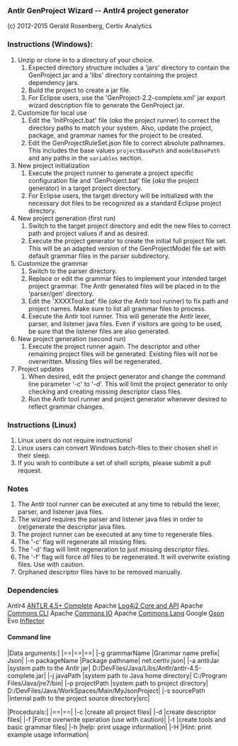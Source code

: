 ### Antlr GenProject Wizard -- Antlr4 project generator
(c) 2012-2015 Gerald Rosenberg, Certiv Analytics

### Instructions (Windows):

1. Unzip or clone in to a directory of your choice.  
	1. Expected directory structure includes a 'jars' directory to contain the 
	GenProject jar and a 'libs' directory containing the project dependency jars.
	2. Build the project to create a jar file.
	3. For Eclipse users, use the 'GenProject-2.2-complete.xml' jar export 
	wizard description file to generate the GenProject jar.
2. Customize for local use
	1. Edit the 'InitProject.bat' file (_aka_ the project runner)
	to correct the directory paths to match your system. Also, update
	the project, package, and grammar names for the project to be created.
	2. Edit the GenProjectRuleSet.json file to correct absolute 
	pathnames.  This includes the base values `projectBasePath` and `modelBasePath`
	and any paths in the `variables` section.
3. New project initialization
	1. Execute the project runner to generate a project specific configuration file
	and 'GenProject.bat' file (_aka_ the project generator) in a target project
	directory.  
	2. For Eclipse users, the target directory will be initialized with the
	necessary dot files to be recognized as a standard Eclipse project directory.
4. New project generation (first run)
	1. Switch to the target project directory and edit the new files to correct 
	path and project values if and as desired.
	2. Execute the project generator to create the initial full project file set.  
	This will be an adapted version of the GenProjectModel file set with default 
	grammar files in the parser subdirectory.
5. Customize the grammar
	1. Switch to the parser directory.
	2. Replace or edit the grammar files to implement your intended target project grammar.
	The Antlr generated files will be placed in to the 'parser/gen' directory.
	3. Edit the 'XXXXTool.bat' file (_aka_ the Antlr tool runner) to fix path and 
	project names.  Make sure to list all grammar files to process.
	4. Execute the Antlr tool runner.  This will generate the Antlr lexer, parser, and 
	listener java files. Even if visitors are going to be used, be sure that the listener 
	files are also generated.
6. New project generation (second run)
	1. Execute the project runner again. The descriptor and other remaining
	project files will be generated.  Existing files will _not_ be overwritten. Missing
	files will be regenerated.
7. Project updates
	1. When desired, edit the project generator and change the command line parameter 
	'-c' to '-d'.  This will limit the project generator to only checking and creating 
	missing descriptor class files.
	2. Run the Antlr tool runner and project generator whenever desired to reflect grammar changes.

### Instructions (Linux)
1. Linux users do not require instructions!
2. Linux users can convert Windows batch-files to their chosen shell in their sleep.
3. If you wish to contribute a set of shell scripts, please submit a pull request.

### Notes
1. The Antlr tool runner can be executed at any time to rebuild the lexer,
parser, and listener java files.
2. The wizard requires the parser and listener java files in order to (re)generate
the descriptor java files.
3. The project runner can be executed at any time to regenerate files. 
4. The '-c' flag will regenerate all missing files.
5. The '-d' flag will limit regeneration to just missing descriptor files. 
6. The '-f' flag will force *all* files to be regenerated. It will overwrite 
existing files. Use with caution.
7. Orphaned descriptor files have to be removed manually.

### Dependencies 
Antlr4 [ANTLR 4.5+ Complete](http://www.antlr.org/download.html)
Apache [Log4j2 Core and API](http://logging.apache.org/log4j/2.x/) 
Apache [Commons CLI](http://commons.apache.org/proper/commons-cli/)
Apache [Commons IO](http://commons.apache.org/proper/commons-io/)
Apache [Commons Lang](http://commons.apache.org/proper/commons-lang/)
Google [Gson](https://code.google.com/p/google-gson/)
Evo [Inflector](http://mvnrepository.com/artifact/org.atteo/evo-inflector/1.2.1)

#### Command line
|Data arguments:|
|==|==|==|
|-g grammarName |Grammar name prefix| Json|
|-n packageName |Package pathname| net.certiv.json|
|-a antlrJar |system path to the Antlr jar| D:/DevFiles/Java/Libs/Antlr/antlr-4.5-complete.jar|
|-j javaPath |system path to Java home directory|  C:/Program Files/Java/jre7/bin|
|-p projectPath |system path to project directory| D:/DevFiles/Java/WorkSpaces/Main/MyJsonProject|
|-s sourcePath |internal path to the project source directory|src|

|Procedurals:|
|==|==|
|-c |create all project files|
|-d |create descriptor files|
|-f |Force overwrite operation (use with caution)|
|-t |create tools and basic grammar files|
|-h |help: print usage information|
|-H |Hint: print example usage information|
